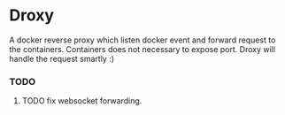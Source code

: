 # Droxy
A docker reverse proxy which listen docker event and forward request to the containers. Containers does not necessary  to expose port. 
Droxy will handle the request smartly :)

### TODO

1. TODO fix websocket forwarding.